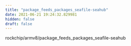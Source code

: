 ```yaml
---
title: "package_feeds_packages_seafile-seahub"
date: 2021-06-21 19:24:32.829981
hidden: false
draft: false
---
```


rockchip/armv8/package_feeds_packages_seafile-seahub

